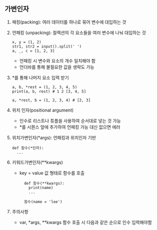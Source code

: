 ## 가변인자
1. 패킹(packing): 여러 데이터를 하나로 묶어 변수에 대입하는 것
2. 언패킹 (unpacking): 컬렉션의 각 요소들을 여러 변수에 나눠 대입하는 것
    ```
    x, y = (1, 2)
    str1, str2 = input().split(' ')
    a, _, c = [1, 2, 3]

    ```
    * 언패킹 시 변수와 요소의 개수 일치해야 함
    *  언더바를 통해 불필요한 값을 생략도 가능

3. *를 통해 나머지 요소 입력 받기
    ```
    a, b, *rest = (1, 2, 3, 4, 5)
    print(a, b, rest) # 1 2 [3, 4, 5]

    a, *rest, b = (1, 2, 3, 4) # [2, 3]
    ```
4. 위치 인자(positional argument)
	* 인수로 리스트나 튜플을 사용하여 순서대로 넣는 것 가능
	* *를 시퀀스 앞에 추가하여 언패킹 가능 대신 없으면 에러

5. 위치가변인자(*args): 언패킹과 위치인자 기반
    ```
    def 함수(*인자):
      ...

    ```

6. 키워드가변인자(**kwargs)
    * key = value 값 형태로 함수를 호출
      ```
        def 함수(**kwargs):
          print(name)
          ...

        함수(name = 'lee')
      ```

7. 주의사항
    * var, *args, **kwargs 함수 호출 시 다음과 같은 순으로 인수 입력해야함
